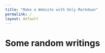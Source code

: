 ```yaml
---
title: "Make a Website with Only Markdown"
permalink: /
layout: default
---
```


# Some random writings
